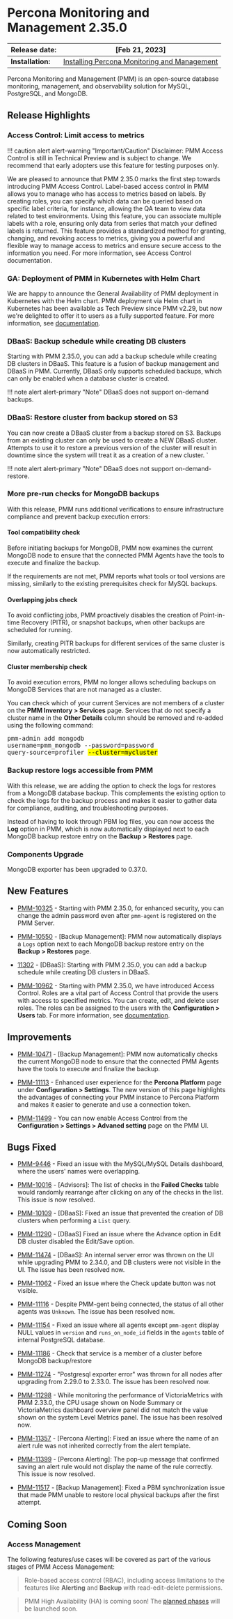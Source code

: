 # Percona Monitoring and Management 2.35.0


| **Release date:** | [Feb 21, 2023]                                                                                    |
| ----------------- | ----------------------------------------------------------------------------------------------- |
| **Installation:** | [Installing Percona Monitoring and Management](https://www.percona.com/software/pmm/quickstart) |

Percona Monitoring and Management (PMM) is an open-source database monitoring, management, and observability solution for MySQL, PostgreSQL, and MongoDB.


## Release Highlights

### Access Control: Limit access to metrics

!!! caution alert alert-warning "Important/Caution"
    Disclaimer:  PMM Access Control is still in Technical Preview and is subject to change. We recommend that early adopters use this feature for testing purposes only.

We are pleased to announce that PMM 2.35.0 marks the first step towards introducing PMM Access Control. Label-based access control in PMM allows you to manage who has access to metrics based on labels. By creating roles, you can specify which data can be queried based on specific label criteria, for instance, allowing the QA team to view data related to test environments. Using this feature, you can associate multiple labels with a role, ensuring only data from series that match your defined labels is returned. This feature provides a standardized method for granting, changing, and revoking access to metrics, giving you a powerful and flexible way to manage access to metrics and ensure secure access to the information you need. For more information, see Access Control documentation.

### GA: Deployment of PMM in Kubernetes with Helm Chart

We are happy to announce the General Availability of PMM deployment in Kubernetes with the Helm chart. PMM deployment via Helm chart in Kubernetes has been available as Tech Preview since PMM v2.29, but now we're delighted to offer it to users as a fully supported feature. For more information, see [documentation](https://docs.percona.com/percona-monitoring-and-management/setting-up/server/helm.html).  

### DBaaS: Backup schedule while creating DB clusters

Starting with PMM 2.35.0, you can add a backup schedule while creating DB clusters in DBaaS. This feature is a fusion of backup management and DBaaS in PMM. Currently, DBaaS only supports scheduled backups, which can only be enabled when a database cluster is created.

!!! note alert alert-primary "Note"
    DBaaS does not support on-demand backups.

### DBaaS: Restore cluster from backup stored on S3

You can now create a DBaaS cluster from a backup stored on S3. Backups from an existing cluster can only be used to create a NEW DBaaS cluster. Attempts to use it to restore a previous version of the cluster will result in downtime since the system will treat it as a creation of a new cluster.
`

!!! note alert alert-primary "Note"
    DBaaS does not support on-demand-restore.

### More pre-run checks for MongoDB backups
With this release, PMM runs additional verifications to ensure infrastructure compliance and prevent backup execution errors:

#### Tool compatibility check

Before initiating backups for MongoDB, PMM now examines the current MongoDB node to ensure that the connected PMM Agents have the tools to execute and finalize the backup.

If the requirements are not met, PMM reports what tools or tool versions are missing, similarly to the existing prerequisites check for MySQL backups.

#### Overlapping  jobs check

To avoid conflicting jobs, PMM proactively disables the creation of  Point-in-time Recovery (PITR), or snapshot backups, when other backups are scheduled for running.

Similarly, creating PITR backups for different services of the same cluster is now automatically restricted.

#### Cluster membership check

To avoid execution errors, PMM no longer allows scheduling backups on MongoDB Services that are not managed as a cluster.

You can check which of your current Services are not members of a cluster on the **PMM Inventory > Services** page. Services that do not specify a cluster name in the **Other Details** column should be removed and re-added using the following command:

<pre>pmm-admin add mongodb
username=pmm_mongodb --password=password 
query-source=profiler <mark>--cluster=mycluster</mark></code></pre>


### Backup restore logs accessible from PMM

With this release, we are adding the option to check the logs for restores from a MongoDB database backup.
This complements the existing option to check the logs for the backup process and makes it easier to gather data for compliance, auditing, and troubleshooting purposes.

Instead of having to look through PBM log files, you can now access the **Log** option in PMM, which is now automatically displayed next to each MongoDB backup restore entry on the **Backup > Restores** page.

### Components Upgrade

MongoDB exporter has been upgraded to 0.37.0.

## New Features

- [PMM-10325](https://jira.percona.com/browse/PMM-10325) - Starting with PMM 2.35.0, for enhanced security, you can change the admin password even after `pmm-agent` is registered on the PMM Server.

- [PMM-10550](https://jira.percona.com/browse/PMM-10550) - [Backup Management]: PMM now automatically displays a `Logs` option next to each MongoDB backup restore entry on the **Backup > Restores** page.

- [11302](https://jira.percona.com/browse/PMM-11302) - [DBaaS]: Starting with PMM 2.35.0, you can add a backup schedule while creating DB clusters in DBaaS.

- [PMM-10962](https://jira.percona.com/browse/PMM-10962) - Starting with PMM 2.35.0, we have introduced Access Control. Roles are a vital part of Access Control that provide the users with access to specified metrics. You can create, edit, and delete user roles. The roles can be assigned to the users with the **Configuration > Users** tab. For more information, see [documentation]().

## Improvements

- [PMM-10471](https://jira.percona.com/browse/PMM-10471) - [Backup Management]: PMM now automatically checks the current MongoDB node to ensure that the connected PMM Agents have the tools to execute and finalize the backup.

- [PMM-11113](https://jira.percona.com/browse/PMM-11113) - Enhanced user experience for the **Percona Platform** page under **Configuration > Settings**. The new version of this page highlights the advantages of connecting your PMM instance to Percona Platform and makes it easier to generate and use a connection token.  

- [PMM-11499](https://jira.percona.com/browse/PMM-11499) - You can now enable Access Control from the **Configuration > Settings > Advaned setting** page on the PMM UI.

## Bugs Fixed

- [PMM-9446](https://jira.percona.com/browse/PMM-9446) - Fixed an issue with the MySQL/MySQL Details dashboard, where the users' names were overlapping.

- [PMM-10016](https://jira.percona.com/browse/PMM-10016) - [Advisors]: The list of checks in the **Failed Checks** table would randomly rearrange after clicking on any of the checks in the list. This issue is now resolved.
- [PMM-10109](https://jira.percona.com/browse/PMM-10109) - [DBaaS]: Fixed an issue that prevented the creation of DB clusters when performing a `List` query.
- [PMM-11290](https://jira.percona.com/browse/PMM-11290) - [DBaaS] Fixed an issue where the Advance option in Edit DB cluster disabled  the Edit/Save option.
- [PMM-11474](https://jira.percona.com/browse/PMM-11474) - [DBaaS]: An internal server error was thrown on the UI while upgrading PMM to 2.34.0, and DB clusters were not visible in the UI. The issue has been resolved now.
- [PMM-11062](https://jira.percona.com/browse/PMM-11062) - Fixed an issue where the Check update button was not visible.
- [PMM-11116](https://jira.percona.com/browse/PMM-11116) - Despite PMM-gent being connected, the status of all other agents was `Unknown`. The issue has been resolved now.
- [PMM-11154](https://jira.percona.com/browse/PMM-11154) - Fixed an issue where all agents except `pmm-agent` display NULL values in `version` and `runs_on_node_id` fields in the `agents` table of internal PostgreSQL database.
- [PMM-11186](https://jira.percona.com/browse/PMM-11186) - Check that service is a member of a cluster before MongoDB backup/restore
- [PMM-11274](https://jira.percona.com/browse/PMM-11274) - "Postgresql exporter error" was thrown for all nodes after upgrading from 2.29.0 to 2.33.0. The issue has been resolved now.
- [PMM-11298](https://jira.percona.com/browse/PMM-11298) - While monitoring the performance of VictoriaMetrics with PMM 2.33.0, the CPU usage shown on Node Summary or VictoriaMetrics dashboard overview panel did not match the value shown on the system Level Metrics panel. The issue has been resolved now.
- [PMM-11357](https://jira.percona.com/browse/PMM-11357) - [Percona Alerting]: Fixed an issue where the name of an alert rule was not inherited correctly from the alert template.
- [PMM-11399](https://jira.percona.com/browse/PMM-11399) - [Percona Alerting]: The pop-up message that confirmed saving an alert rule would not display the name of the rule correctly. This issue is now resolved.
- [PMM-11517](https://jira.percona.com/browse/PMM-11517) - [Backup Management]: Fixed a PBM synchronization issue that made PMM unable to restore local physical backups after the first attempt.

<!--- ## Known issues

- ​List of known issues with a  comprehensive description and link to the JIRA ticket.

    Example:

    [PMM-XXXX](https://jira.percona.com/browse/PMM-XXXX) - Comprehensive description.


    **Solution**

    Description of the solution. --->


## Coming Soon

### Access Management

The following features/use cases will be covered as part of the various stages of PMM Access Management:



> Role-based access control (RBAC), including access limitations to the features like **Alerting** and **Backup** with read-edit-delete permissions.

> PMM High Availability (HA) is coming soon! The [planned phases](https://docs.percona.com/percona-monitoring-and-management/release-notes/2.33.0.html#offline-metric-collection) will be launched soon. 



